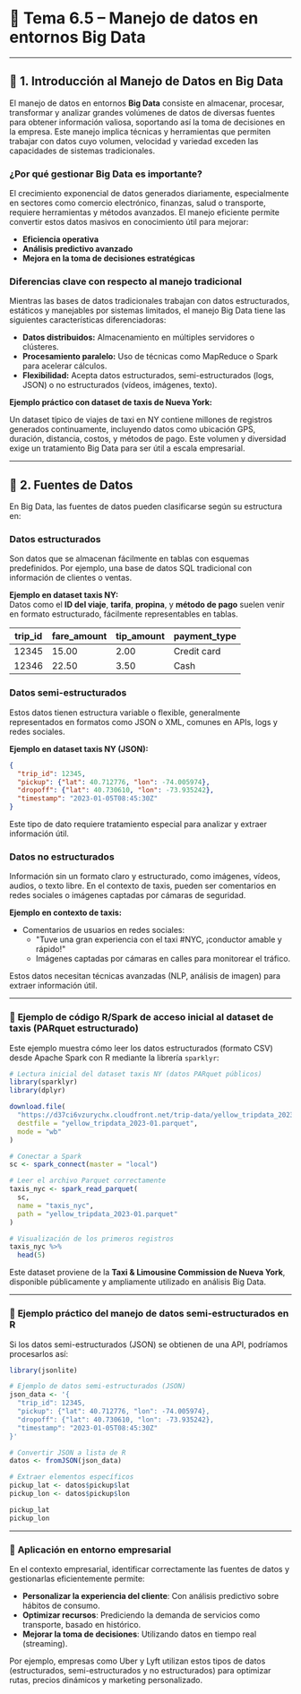 # 📌 **Tema 6.5 – Manejo de datos en entornos Big Data**

---

## 🔹 **1. Introducción al Manejo de Datos en Big Data**

El manejo de datos en entornos **Big Data** consiste en almacenar, procesar, transformar y analizar grandes volúmenes de datos de diversas fuentes para obtener información valiosa, soportando así la toma de decisiones en la empresa. Este manejo implica técnicas y herramientas que permiten trabajar con datos cuyo volumen, velocidad y variedad exceden las capacidades de sistemas tradicionales.

### **¿Por qué gestionar Big Data es importante?**

El crecimiento exponencial de datos generados diariamente, especialmente en sectores como comercio electrónico, finanzas, salud o transporte, requiere herramientas y métodos avanzados. El manejo eficiente permite convertir estos datos masivos en conocimiento útil para mejorar:

- **Eficiencia operativa**
- **Análisis predictivo avanzado**
- **Mejora en la toma de decisiones estratégicas**

### **Diferencias clave con respecto al manejo tradicional**

Mientras las bases de datos tradicionales trabajan con datos estructurados, estáticos y manejables por sistemas limitados, el manejo Big Data tiene las siguientes características diferenciadoras:

- **Datos distribuidos:** Almacenamiento en múltiples servidores o clústeres.
- **Procesamiento paralelo:** Uso de técnicas como MapReduce o Spark para acelerar cálculos.
- **Flexibilidad:** Acepta datos estructurados, semi-estructurados (logs, JSON) o no estructurados (vídeos, imágenes, texto).

**Ejemplo práctico con dataset de taxis de Nueva York:**

Un dataset típico de viajes de taxi en NY contiene millones de registros generados continuamente, incluyendo datos como ubicación GPS, duración, distancia, costos, y métodos de pago. Este volumen y diversidad exige un tratamiento Big Data para ser útil a escala empresarial.

---

## 🔹 **2. Fuentes de Datos**

En Big Data, las fuentes de datos pueden clasificarse según su estructura en:

### **Datos estructurados**

Son datos que se almacenan fácilmente en tablas con esquemas predefinidos. Por ejemplo, una base de datos SQL tradicional con información de clientes o ventas.

**Ejemplo en dataset taxis NY:**  
Datos como el **ID del viaje**, **tarifa**, **propina**, y **método de pago** suelen venir en formato estructurado, fácilmente representables en tablas.

| trip_id | fare_amount | tip_amount | payment_type |
|---------|-------------|------------|--------------|
| 12345   | 15.00       | 2.00       | Credit card  |
| 12346   | 22.50       | 3.50       | Cash         |

### **Datos semi-estructurados**

Estos datos tienen estructura variable o flexible, generalmente representados en formatos como JSON o XML, comunes en APIs, logs y redes sociales.

**Ejemplo en dataset taxis NY (JSON):**
```json
{
  "trip_id": 12345,
  "pickup": {"lat": 40.712776, "lon": -74.005974},
  "dropoff": {"lat": 40.730610, "lon": -73.935242},
  "timestamp": "2023-01-05T08:45:30Z"
}
```

Este tipo de dato requiere tratamiento especial para analizar y extraer información útil.

### **Datos no estructurados**

Información sin un formato claro y estructurado, como imágenes, vídeos, audios, o texto libre. En el contexto de taxis, pueden ser comentarios en redes sociales o imágenes captadas por cámaras de seguridad.

**Ejemplo en contexto de taxis:**
- Comentarios de usuarios en redes sociales:
  - "Tuve una gran experiencia con el taxi #NYC, ¡conductor amable y rápido!"
  - Imágenes captadas por cámaras en calles para monitorear el tráfico.

Estos datos necesitan técnicas avanzadas (NLP, análisis de imagen) para extraer información útil.

---

### 🔹 **Ejemplo de código R/Spark de acceso inicial al dataset de taxis (PARquet estructurado)**

Este ejemplo muestra cómo leer los datos estructurados (formato CSV) desde Apache Spark con R mediante la librería `sparklyr`:

```r
# Lectura inicial del dataset taxis NY (datos PARquet públicos)
library(sparklyr)
library(dplyr)

download.file(
  "https://d37ci6vzurychx.cloudfront.net/trip-data/yellow_tripdata_2023-01.parquet",
  destfile = "yellow_tripdata_2023-01.parquet",
  mode = "wb"
)

# Conectar a Spark
sc <- spark_connect(master = "local")

# Leer el archivo Parquet correctamente
taxis_nyc <- spark_read_parquet(
  sc, 
  name = "taxis_nyc", 
  path = "yellow_tripdata_2023-01.parquet"
)

# Visualización de los primeros registros
taxis_nyc %>%
  head(5)
```

Este dataset proviene de la **Taxi & Limousine Commission de Nueva York**, disponible públicamente y ampliamente utilizado en análisis Big Data.

---

### 🔹 **Ejemplo práctico del manejo de datos semi-estructurados en R**

Si los datos semi-estructurados (JSON) se obtienen de una API, podríamos procesarlos así:

```r
library(jsonlite)

# Ejemplo de datos semi-estructurados (JSON)
json_data <- '{
  "trip_id": 12345,
  "pickup": {"lat": 40.712776, "lon": -74.005974},
  "dropoff": {"lat": 40.730610, "lon": -73.935242},
  "timestamp": "2023-01-05T08:45:30Z"
}'

# Convertir JSON a lista de R
datos <- fromJSON(json_data)

# Extraer elementos específicos
pickup_lat <- datos$pickup$lat
pickup_lon <- datos$pickup$lon

pickup_lat
pickup_lon
```

---

### 🔹 **Aplicación en entorno empresarial**

En el contexto empresarial, identificar correctamente las fuentes de datos y gestionarlas eficientemente permite:

- **Personalizar la experiencia del cliente**: Con análisis predictivo sobre hábitos de consumo.
- **Optimizar recursos**: Prediciendo la demanda de servicios como transporte, basado en histórico.
- **Mejorar la toma de decisiones**: Utilizando datos en tiempo real (streaming).

Por ejemplo, empresas como Uber y Lyft utilizan estos tipos de datos (estructurados, semi-estructurados y no estructurados) para optimizar rutas, precios dinámicos y marketing personalizado.

